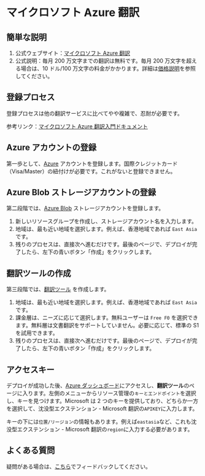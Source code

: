 # マイクロソフト Azure 翻訳

## 簡単な説明

1. 公式ウェブサイト：[マイクロソフト Azure 翻訳](https://learn.microsoft.com/ja-jp/azure/cognitive-services/translator/text-translation-overview)
2. 公式説明：毎月 200 万文字までの翻訳は無料です。毎月 200 万文字を超える場合は、10 ドル/100 万文字の料金がかかります。詳細は[価格説明](https://azure.microsoft.com/ja-jp/pricing/details/cognitive-services/translator/)を参照してください。

## 登録プロセス

登録プロセスは他の翻訳サービスに比べてやや複雑で、忍耐が必要です。

参考リンク：[マイクロソフト Azure 翻訳入門ドキュメント](https://learn.microsoft.com/ja-jp/azure/cognitive-services/translator/document-translation/quickstarts/get-started-with-rest-api?pivots=programming-language-csharp)

## Azure アカウントの登録

第一歩として、[Azure](https://azure.microsoft.com/ja-jp/free/cognitive-services/) アカウントを登録します。国際クレジットカード（Visa/Master）の紐付けが必要です。これがないと登録できません。

## Azure Blob ストレージアカウントの登録

第二段階では、[Azure Blob](https://portal.azure.com/#create/Microsoft.StorageAccount) ストレージアカウントを登録します。

1. 新しいリソースグループを作成し、ストレージアカウント名を入力します。
2. 地域は、最も近い地域を選択します。例えば、香港地域であれば `East Asia` です。
3. 残りのプロセスは、直接次へ進むだけです。最後のページで、デプロイが完了したら、左下の青いボタン「作成」をクリックします。

## 翻訳ツールの作成

第三段階では、[翻訳ツール](https://portal.azure.com/#create/Microsoft.CognitiveServicesTextTranslation) を作成します。

1. 地域は、最も近い地域を選択します。例えば、香港地域であれば `East Asia` です。
2. 課金層は、ニーズに応じて選択します。無料ユーザーは `Free F0` を選択できます。無料層は文書翻訳をサポートしていません。必要に応じて、標準の S1 を試用できます。
3. 残りのプロセスは、直接次へ進むだけです。最後のページで、デプロイが完了したら、左下の青いボタン「作成」をクリックします。

## アクセスキー

デプロイが成功した後、[Azure ダッシュボード](https://portal.azure.com/#home)にアクセスし、**翻訳ツール**のページに入ります。左側のメニューからリソース管理の`キーとエンドポイント`を選択し、キーを見つけます。Microsoft は 2 つのキーを提供しており、どちらか一方を選択して、沈没型エクステンション - Microsoft 翻訳の`APIKEY`に入力します。

キーの下には`位置/リージョン`の情報もあります。例えば`eastasia`など、これも沈没型エクステンション - Microsoft 翻訳の`region`に入力する必要があります。

## よくある質問

疑問がある場合は、[こちら](https://github.com/immersive-translate/immersive-translate/issues/137)でフィードバックしてください。
